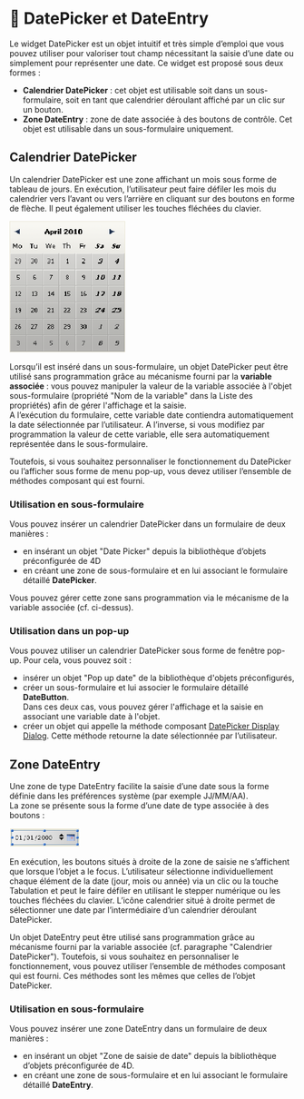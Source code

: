 # 🧩 DatePicker et DateEntry  

Le widget DatePicker est un objet intuitif et très simple d’emploi que vous pouvez utiliser pour valoriser tout champ nécessitant la saisie d’une date ou simplement pour représenter une date. Ce widget est proposé sous deux formes :   

* **Calendrier DatePicker** : cet objet est utilisable soit dans un sous-formulaire, soit en tant que calendrier déroulant affiché par un clic sur un bouton.
* **Zone DateEntry** : zone de date associée à des boutons de contrôle. Cet objet est utilisable dans un sous-formulaire uniquement.

## Calendrier DatePicker  

Un calendrier DatePicker est une zone affichant un mois sous forme de tableau de jours. En exécution, l’utilisateur peut faire défiler les mois du calendrier vers l’avant ou vers l’arrière en cliquant sur des boutons en forme de flèche. Il peut également utiliser les touches fléchées du clavier.

![](images/pict307767.en.png)

Lorsqu’il est inséré dans un sous-formulaire, un objet DatePicker peut être utilisé sans programmation grâce au mécanisme fourni par la **variable associée** : vous pouvez manipuler la valeur de la variable associée à l'objet sous-formulaire (propriété "Nom de la variable" dans la Liste des propriétés) afin de gérer l'affichage et la saisie.  
A l’exécution du formulaire, cette variable date contiendra automatiquement la date sélectionnée par l’utilisateur. A l’inverse, si vous modifiez par programmation la valeur de cette variable, elle sera automatiquement représentée dans le sous-formulaire.

Toutefois, si vous souhaitez personnaliser le fonctionnement du DatePicker ou l’afficher sous forme de menu pop-up, vous devez utiliser l’ensemble de méthodes composant qui est fourni.

### Utilisation en sous-formulaire  

Vous pouvez insérer un calendrier DatePicker dans un formulaire de deux manières :

* en insérant un objet "Date Picker" depuis la bibliothèque d’objets préconfigurée de 4D
* en créant une zone de sous-formulaire et en lui associant le formulaire détaillé **DatePicker**.

Vous pouvez gérer cette zone sans programmation via le mécanisme de la variable associée (cf. ci-dessus).

### Utilisation dans un pop-up  

Vous pouvez utiliser un calendrier DatePicker sous forme de fenêtre pop-up. Pour cela, vous pouvez soit :

* insérer un objet "Pop up date" de la bibliothèque d'objets préconfigurés,
* créer un sous-formulaire et lui associer le formulaire détaillé **DateButton**.  
    Dans ces deux cas, vous pouvez gérer l'affichage et la saisie en associant une variable date à l'objet.
* créer un objet qui appelle la méthode composant [DatePicker Display Dialog](Methods/DatePicker%20Display%20Dialog.fr.md). Cette méthode retourne la date sélectionnée par l’utilisateur.

## Zone DateEntry  

Une zone de type DateEntry facilite la saisie d’une date sous la forme définie dans les préférences système (par exemple JJ/MM/AA).  
La zone se présente sous la forme d’une date de type associée à des boutons :

![](images/pict307791.en.png)

En exécution, les boutons situés à droite de la zone de saisie ne s’affichent que lorsque l’objet a le focus. L’utilisateur sélectionne individuellement chaque élément de la date (jour, mois ou année) via un clic ou la touche Tabulation et peut le faire défiler en utilisant le stepper numérique ou les touches fléchées du clavier. L’icône calendrier situé à droite permet de sélectionner une date par l’intermédiaire d’un calendrier déroulant DatePicker.

Un objet DateEntry peut être utilisé sans programmation grâce au mécanisme fourni par la variable associée (cf. paragraphe "Calendrier DatePicker"). Toutefois, si vous souhaitez en personnaliser le fonctionnement, vous pouvez utiliser l’ensemble de méthodes composant qui est fourni. Ces méthodes sont les mêmes que celles de l’objet DatePicker.

### Utilisation en sous-formulaire  

Vous pouvez insérer une zone DateEntry dans un formulaire de deux manières :

* en insérant un objet "Zone de saisie de date" depuis la bibliothèque d’objets préconfigurée de 4D.
* en créant une zone de sous-formulaire et en lui associant le formulaire détaillé **DateEntry**.
